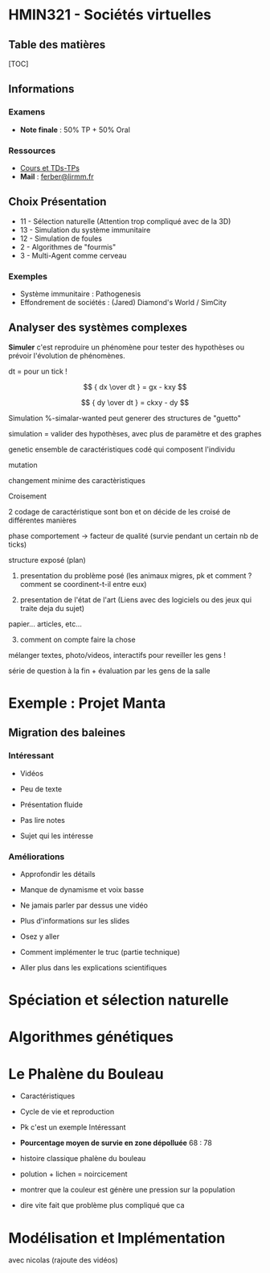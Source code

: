 # HMIN321 - Sociétés virtuelles

## Table des matières

[TOC]

## Informations

### Examens

- **Note finale** : 50% TP + 50% Oral

### Ressources

- [Cours et TDs-TPs](http://www.lirmm.fr/~ferber/societes_virtuelles/index.html)
- **Mail** : ferber@lirmm.fr

## Choix Présentation

- 11 - Sélection naturelle (Attention trop compliqué avec de la 3D)
- 13 - Simulation du système immunitaire
- 12 - Simulation de foules
- 2 - Algorithmes de "fourmis"
- 3 - Multi-Agent comme cerveau

### Exemples

- Système immunitaire : Pathogenesis
- Effondrement de sociétés : (Jared) Diamond's World / SimCity

## Analyser des systèmes complexes

**Simuler** c'est reproduire un phénomène pour tester des hypothèses ou prévoir l'évolution de phénomènes.

dt = pour un tick !


$$
{ dx \over dt } = gx - kxy
$$

$$
{ dy \over dt } = ckxy - dy
$$

Simulation %-simalar-wanted peut generer des structures de "guetto"

simulation = valider des hypothèses, avec plus de paramètre et des graphes

genetic ensemble de caractéristiques codé qui composent l'individu

mutation

changement minime des caractèristiques

Croisement

2 codage de caractéristique sont bon et on décide de les croisé de différentes manières

phase comportement -> facteur de qualité (survie pendant un certain nb de ticks)





structure exposé (plan)

1) presentation du problème posé (les animaux migres, pk et comment ? comment se coordinent-t-il entre eux)

2) presentation de l'état de l'art (Liens avec des logiciels ou des jeux qui traite deja du sujet)

papier... articles, etc...

3) comment on compte faire la chose



mélanger textes, photo/videos, interactifs pour reveiller les gens !

série de question à la fin + évaluation par les gens de la salle

# Exemple : Projet Manta





## Migration des baleines

### Intéressant

- Vidéos
- Peu de texte

- Présentation fluide
- Pas lire notes
- Sujet qui les intéresse

### Améliorations

- Approfondir les détails
- Manque de dynamisme et voix basse
- Ne jamais parler par dessus une vidéo
- Plus d'informations sur les slides
- Osez y aller

- Comment implémenter le truc (partie technique)

- Aller plus dans les explications scientifiques



# Spéciation et sélection naturelle



# Algorithmes génétiques



# Le Phalène du Bouleau

- Caractéristiques
- Cycle de vie et reproduction
- Pk c'est un exemple Intéressant
- **Pourcentage moyen de survie en zone dépolluée** 68 : 78

- histoire classique phalène du bouleau
- polution + lichen = noircicement
- montrer que la couleur est génère une pression sur la population
- dire vite fait que problème plus compliqué que ca



# Modélisation et Implémentation





avec nicolas (rajoute des vidéos)

